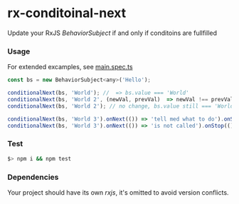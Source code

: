 # rx-conditoinal-next
Update your RxJS _BehaviorSubject_ if and only if conditoins are fullfilled


### Usage

For extended excamples, see [main.spec.ts](https://github.com/hansogj/rx-conditional-next/blob/master/src/main.spec.ts)

```js
const bs = new BehaviorSubject<any>('Hello');

conditionalNext(bs, 'World'); //  => bs.value === 'World'
conditionalNext(bs, 'World 2', (newVal, prevVal)  => newVal !== prevVal); // => bs.value === 'World'
conditionalNext(bs, 'World 2'); // no change, bs.value still === 'World 2' 

conditionalNext(bs, 'World 3').onNext(()) => 'tell med what to do').onStop(() => 'is not called');
conditionalNext(bs, 'World 3').onNext(()) => 'is not called').onStop(() => 'tell med what to do');

```

### Test

```bash
$> npm i && npm test
```

### Dependencies
Your project should have its own _rxjs_, it's omitted to avoid version conflicts.

